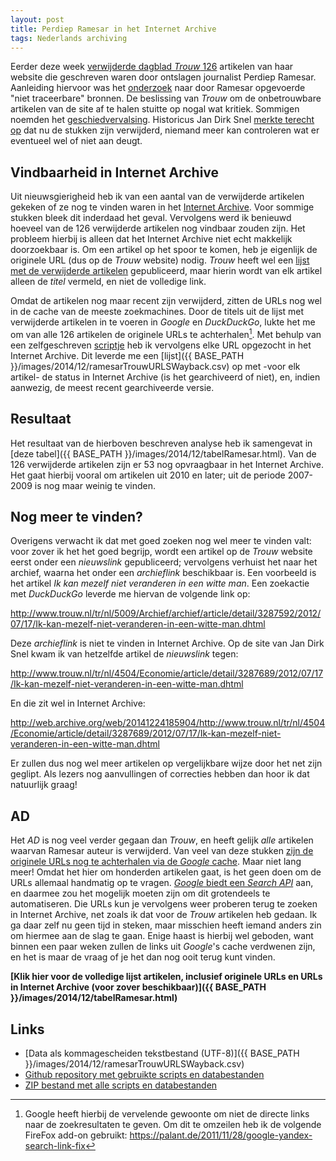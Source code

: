```yaml
---
layout: post
title: Perdiep Ramesar in het Internet Archive
tags: Nederlands archiving
---
```

Eerder deze week [verwijderde dagblad *Trouw* 126](http://www.nrc.nl/nieuws/2014/12/20/trouw-trekt-126-artikelen-van-perdiep-ramesar-in/) artikelen van haar website die geschreven waren door ontslagen journalist Perdiep Ramesar. Aanleiding hiervoor was het [onderzoek](http://static1.trouw.nl/static/asset/2014/Onderzoeksrapport_bronnengebruik_Trouw_19122014_7707.pdf) naar door Ramesar opgevoerde "niet traceerbare" bronnen. De beslissing van *Trouw* om de onbetrouwbare artikelen van de site af te halen stuitte op nogal wat kritiek. Sommigen noemden het [geschiedvervalsing](http://www.journalismlab.nl/2014/12/perdiep-gewist-gaan-trouw-en-ad-gaan-voor-geschiedvervalsing/). Historicus Jan Dirk Snel [merkte terecht op](http://jandirksnel.wordpress.com/2014/12/24/geschiedvervalsing-het-echte-schandaal-bij-trouw-is-nu-pas-begonnen/) dat nu de stukken zijn verwijderd, niemand meer kan controleren wat er eventueel wel of niet aan deugt.

<!-- more -->

## Vindbaarheid in Internet Archive

Uit nieuwsgierigheid heb ik van een aantal van de verwijderde artikelen gekeken of ze nog te vinden waren in het [Internet Archive](https://archive.org/). Voor sommige stukken bleek dit inderdaad het geval. Vervolgens werd ik benieuwd hoeveel van de 126 verwijderde artikelen nog vindbaar zouden zijn. Het probleem hierbij is alleen dat het Internet Archive niet echt makkelijk doorzoekbaar is. Om een artikel op het spoor te komen, heb je eigenlijk de originele URL (dus op de *Trouw* website) nodig. *Trouw* heeft wel een [lijst met de verwijderde artikelen](http://static3.trouw.nl/static/asset/2014/Artikelen_met_niet_verifieerbare_bronnen_Ramesar_2007_2014_7708.pdf) gepubliceerd, maar hierin wordt van elk artikel alleen de *titel* vermeld, en niet de volledige link.

Omdat de artikelen nog maar recent zijn verwijderd, zitten de URLs nog wel in de cache van de meeste zoekmachines. Door de titels uit de lijst met verwijderde artikelen in te voeren in *Google* en *DuckDuckGo*, lukte het me om van alle 126 artikelen de originele URLs te achterhalen[^1]. Met behulp van een zelfgeschreven [scriptje](https://github.com/bitsgalore/trouwRamesarWayback/blob/master/scripts/checkLinksInWayback.py) heb ik vervolgens elke URL opgezocht in het Internet Archive. Dit leverde me een [lijst]({{ BASE_PATH }}/images/2014/12/ramesarTrouwURLSWayback.csv) op met -voor elk artikel- de status in Internet Archive (is het gearchiveerd of niet), en, indien aanwezig, de meest recent gearchiveerde versie. 

## Resultaat

Het resultaat van de hierboven beschreven analyse heb ik samengevat in [deze tabel]({{ BASE_PATH }}/images/2014/12/tabelRamesar.html). Van de 126 verwijderde artikelen zijn er 53 nog opvraagbaar in het Internet Archive. Het gaat hierbij vooral om artikelen uit 2010 en later; uit de periode 2007-2009 is nog maar weinig te vinden. 

## Nog meer te vinden?

Overigens verwacht ik dat met goed zoeken nog wel meer te vinden valt: voor zover ik het het goed begrijp, wordt een artikel op de *Trouw* website eerst onder een *nieuwslink* gepubliceerd; vervolgens verhuist het naar het archief, waarna het onder een *archieflink* beschikbaar is. Een voorbeeld is het artikel *Ik kan mezelf niet veranderen in een witte man*. Een zoekactie met *DuckDuckGo* leverde me hiervan de volgende link op: 

<http://www.trouw.nl/tr/nl/5009/Archief/archief/article/detail/3287592/2012/07/17/Ik-kan-mezelf-niet-veranderen-in-een-witte-man.dhtml>

Deze *archieflink* is niet te vinden in Internet Archive. Op de site van Jan Dirk Snel kwam ik van hetzelfde artikel de *nieuwslink* tegen:

<http://www.trouw.nl/tr/nl/4504/Economie/article/detail/3287689/2012/07/17/Ik-kan-mezelf-niet-veranderen-in-een-witte-man.dhtml>

En die zit wel in Internet Archive:

<http://web.archive.org/web/20141224185904/http://www.trouw.nl/tr/nl/4504/Economie/article/detail/3287689/2012/07/17/Ik-kan-mezelf-niet-veranderen-in-een-witte-man.dhtml>

Er zullen dus nog wel meer artikelen op vergelijkbare wijze door het net zijn geglipt. Als lezers nog aanvullingen of correcties hebben dan hoor ik dat natuurlijk graag!

## AD

Het *AD* is nog veel verder gegaan dan *Trouw*, en heeft gelijk *alle* artikelen waarvan Ramesar auteur is verwijderd. Van veel van deze stukken [zijn de originele URLs nog te achterhalen via de *Google* cache](https://www.google.nl/?q=%22Perdiep+Ramesar%22+site:ad.nl#q=%22Perdiep+Ramesar%22+site:ad.nl). Maar niet lang meer! Omdat het hier om honderden artikelen gaat, is het geen doen om de URLs allemaal handmatig op te vragen. [*Google* biedt een *Search API*](https://developers.google.com/custom-search/json-api/v1/overview) aan, en daarmee zou het mogelijk moeten zijn om dit grotendeels te automatiseren. Die URLs kun je vervolgens weer proberen terug te zoeken in Internet Archive, net zoals ik dat voor de *Trouw* artikelen heb gedaan. Ik ga daar zelf nu geen tijd in steken, maar misschien heeft iemand anders zin om hiermee aan de slag te gaan. Enige haast is hierbij wel geboden, want binnen een paar weken zullen de links uit *Google*'s cache verdwenen zijn, en het is maar de vraag of je het dan nog ooit terug kunt vinden.

**[Klik hier voor de volledige lijst artikelen, inclusief originele URLs en URLs in Internet Archive (voor zover beschikbaar)]({{ BASE_PATH }}/images/2014/12/tabelRamesar.html)**


## Links

* [Data als kommagescheiden tekstbestand (UTF-8)]({{ BASE_PATH }}/images/2014/12/ramesarTrouwURLSWayback.csv)
* [Github repository met gebruikte scripts en databestanden](https://github.com/bitsgalore/trouwRamesarWayback)
* [ZIP bestand met alle scripts en databestanden](https://github.com/bitsgalore/trouwRamesarWayback/archive/master.zip)

[^1]: Google heeft hierbij de vervelende gewoonte om niet de directe links naar de zoekresultaten te geven. Om dit te omzeilen heb ik de volgende FireFox add-on gebruikt: <https://palant.de/2011/11/28/google-yandex-search-link-fix>
